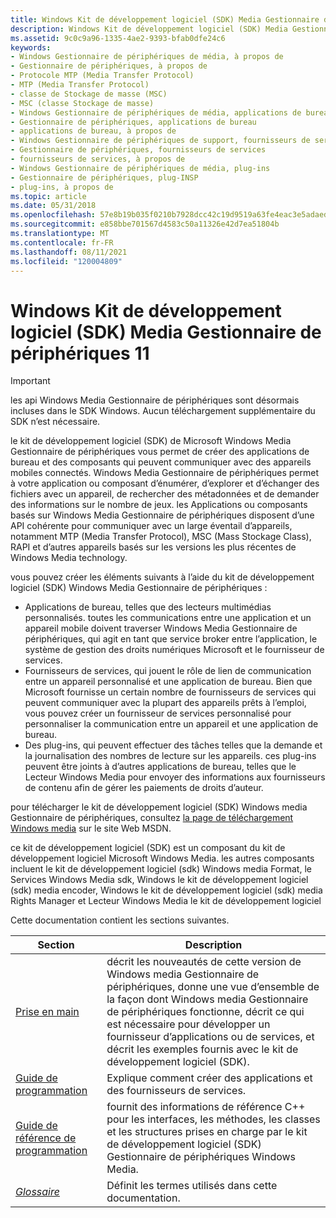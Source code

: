 ```yaml
---
title: Windows Kit de développement logiciel (SDK) Media Gestionnaire de périphériques 11
description: Windows Kit de développement logiciel (SDK) Media Gestionnaire de périphériques 11
ms.assetid: 9c0c9a96-1335-4ae2-9393-bfab0dfe24c6
keywords:
- Windows Gestionnaire de périphériques de média, à propos de
- Gestionnaire de périphériques, à propos de
- Protocole MTP (Media Transfer Protocol)
- MTP (Media Transfer Protocol)
- classe de Stockage de masse (MSC)
- MSC (classe Stockage de masse)
- Windows Gestionnaire de périphériques de média, applications de bureau
- Gestionnaire de périphériques, applications de bureau
- applications de bureau, à propos de
- Windows Gestionnaire de périphériques de support, fournisseurs de services
- Gestionnaire de périphériques, fournisseurs de services
- fournisseurs de services, à propos de
- Windows Gestionnaire de périphériques de média, plug-ins
- Gestionnaire de périphériques, plug-INSP
- plug-ins, à propos de
ms.topic: article
ms.date: 05/31/2018
ms.openlocfilehash: 57e8b19b035f0210b7928dcc42c19d9519a63fe4eac3e5adaeded780c9d4c729
ms.sourcegitcommit: e858bbe701567d4583c50a11326e42d7ea51804b
ms.translationtype: MT
ms.contentlocale: fr-FR
ms.lasthandoff: 08/11/2021
ms.locfileid: "120004809"
---
```

# <a name="windows-media-device-manager-11-sdk"></a>Windows Kit de développement logiciel (SDK) Media Gestionnaire de périphériques 11

> [!IMPORTANT]
> les api Windows Media Gestionnaire de périphériques sont désormais incluses dans le SDK Windows. Aucun téléchargement supplémentaire du SDK n’est nécessaire.

 

le kit de développement logiciel (SDK) de Microsoft Windows Media Gestionnaire de périphériques vous permet de créer des applications de bureau et des composants qui peuvent communiquer avec des appareils mobiles connectés. Windows Media Gestionnaire de périphériques permet à votre application ou composant d’énumérer, d’explorer et d’échanger des fichiers avec un appareil, de rechercher des métadonnées et de demander des informations sur le nombre de jeux. les Applications ou composants basés sur Windows Media Gestionnaire de périphériques disposent d’une API cohérente pour communiquer avec un large éventail d’appareils, notamment MTP (Media Transfer Protocol), MSC (Mass Stockage Class), RAPI et d’autres appareils basés sur les versions les plus récentes de Windows Media technology.

vous pouvez créer les éléments suivants à l’aide du kit de développement logiciel (SDK) Windows Media Gestionnaire de périphériques :

-   Applications de bureau, telles que des lecteurs multimédias personnalisés. toutes les communications entre une application et un appareil mobile doivent traverser Windows Media Gestionnaire de périphériques, qui agit en tant que service broker entre l’application, le système de gestion des droits numériques Microsoft et le fournisseur de services.
-   Fournisseurs de services, qui jouent le rôle de lien de communication entre un appareil personnalisé et une application de bureau. Bien que Microsoft fournisse un certain nombre de fournisseurs de services qui peuvent communiquer avec la plupart des appareils prêts à l’emploi, vous pouvez créer un fournisseur de services personnalisé pour personnaliser la communication entre un appareil et une application de bureau.
-   Des plug-ins, qui peuvent effectuer des tâches telles que la demande et la journalisation des nombres de lecture sur les appareils. ces plug-ins peuvent être joints à d’autres applications de bureau, telles que le Lecteur Windows Media pour envoyer des informations aux fournisseurs de contenu afin de gérer les paiements de droits d’auteur.

pour télécharger le kit de développement logiciel (SDK) Windows media Gestionnaire de périphériques, consultez [la page de téléchargement Windows media](https://msdn.microsoft.com/windows/desktop/aa904949) sur le site Web MSDN.

ce kit de développement logiciel (SDK) est un composant du kit de développement logiciel Microsoft Windows Media. les autres composants incluent le kit de développement logiciel (sdk) Windows media Format, le Services Windows Media sdk, Windows le kit de développement logiciel (sdk) media encoder, Windows le kit de développement logiciel (sdk) media Rights Manager et Lecteur Windows Media le kit de développement logiciel

Cette documentation contient les sections suivantes.



| Section                                            | Description                                                                                                                                                                                                                                                     |
|----------------------------------------------------|-----------------------------------------------------------------------------------------------------------------------------------------------------------------------------------------------------------------------------------------------------------------|
| [Prise en main](getting-started.md)             | décrit les nouveautés de cette version de Windows media Gestionnaire de périphériques, donne une vue d’ensemble de la façon dont Windows media Gestionnaire de périphériques fonctionne, décrit ce qui est nécessaire pour développer un fournisseur d’applications ou de services, et décrit les exemples fournis avec le kit de développement logiciel (SDK). |
| [Guide de programmation](programming-guide.md)         | Explique comment créer des applications et des fournisseurs de services.                                                                                                                                                                                                      |
| [Guide de référence de programmation](programming-reference.md) | fournit des informations de référence C++ pour les interfaces, les méthodes, les classes et les structures prises en charge par le kit de développement logiciel (SDK) Gestionnaire de périphériques Windows Media.                                                                                                                      |
| [*Glossaire*](wmdm-glossary.md)                    | Définit les termes utilisés dans cette documentation.                                                                                                                                                                                                                       |



 

 

 




